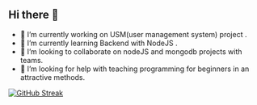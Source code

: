 ## Hi there 👋


- 🔭 I’m currently working on USM(user management system) project .
- 🌱 I’m currently learning Backend with NodeJS .
- 👯 I’m looking to collaborate on nodeJS and mongodb projects with teams.
- 🤔 I’m looking for help with teaching programming for beginners in an attractive methods.


[![GitHub Streak](https://github-readme-streak-stats.herokuapp.com/?user=Eng-YasminKotb)](https://git.io/streak-stats)
